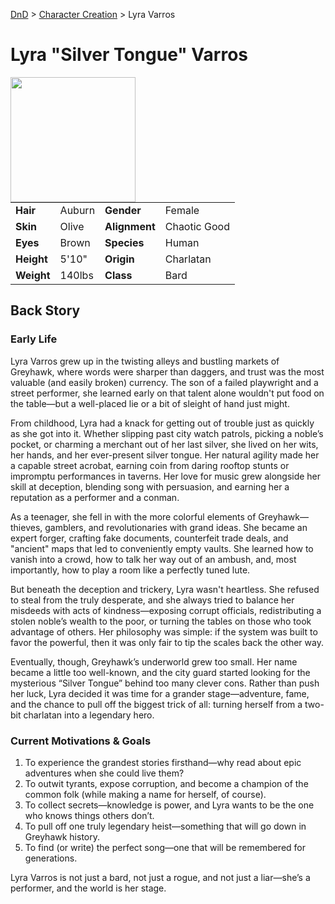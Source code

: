 [DnD](../../readme.md) > [Character Creation](../../character-creation.md) > Lyra Varros

# Lyra "Silver Tongue" Varros

<image src="images/DnD_2024_PC_Bard_Female.webp" style="float:left;" width="200px" height="200px">

|            |        |               |              |
| ---------- | ------ | ------------- | ------------ |
| **Hair**   | Auburn | **Gender**    | Female       |
| **Skin**   | Olive  | **Alignment** | Chaotic Good |
| **Eyes**   | Brown  | **Species**   | Human        |
| **Height** | 5'10"  | **Origin**    | Charlatan    |
| **Weight** | 140lbs | **Class**     | Bard         |

## Back Story

### Early Life

Lyra Varros grew up in the twisting alleys and bustling markets of Greyhawk, where words were sharper than daggers, and trust was the most valuable (and easily broken) currency. The son of a failed playwright and a street performer, she learned early on that talent alone wouldn't put food on the table—but a well-placed lie or a bit of sleight of hand just might.

From childhood, Lyra had a knack for getting out of trouble just as quickly as she got into it. Whether slipping past city watch patrols, picking a noble’s pocket, or charming a merchant out of her last silver, she lived on her wits, her hands, and her ever-present silver tongue. Her natural agility made her a capable street acrobat, earning coin from daring rooftop stunts or impromptu performances in taverns. Her love for music grew alongside her skill at deception, blending song with persuasion, and earning her a reputation as a performer and a conman.

As a teenager, she fell in with the more colorful elements of Greyhawk—thieves, gamblers, and revolutionaries with grand ideas. She became an expert forger, crafting fake documents, counterfeit trade deals, and "ancient" maps that led to conveniently empty vaults. She learned how to vanish into a crowd, how to talk her way out of an ambush, and, most importantly, how to play a room like a perfectly tuned lute.

But beneath the deception and trickery, Lyra wasn't heartless. She refused to steal from the truly desperate, and she always tried to balance her misdeeds with acts of kindness—exposing corrupt officials, redistributing a stolen noble’s wealth to the poor, or turning the tables on those who took advantage of others. Her philosophy was simple: if the system was built to favor the powerful, then it was only fair to tip the scales back the other way.

Eventually, though, Greyhawk’s underworld grew too small. Her name became a little too well-known, and the city guard started looking for the mysterious “Silver Tongue” behind too many clever cons. Rather than push her luck, Lyra decided it was time for a grander stage—adventure, fame, and the chance to pull off the biggest trick of all: turning herself from a two-bit charlatan into a legendary hero.

### Current Motivations & Goals

1. To experience the grandest stories firsthand—why read about epic adventures when she could live them?
2. To outwit tyrants, expose corruption, and become a champion of the common folk (while making a name for herself, of course).
3. To collect secrets—knowledge is power, and Lyra wants to be the one who knows things others don’t.
4. To pull off one truly legendary heist—something that will go down in Greyhawk history.
5. To find (or write) the perfect song—one that will be remembered for generations.

Lyra Varros is not just a bard, not just a rogue, and not just a liar—she’s a performer, and the world is her stage.
